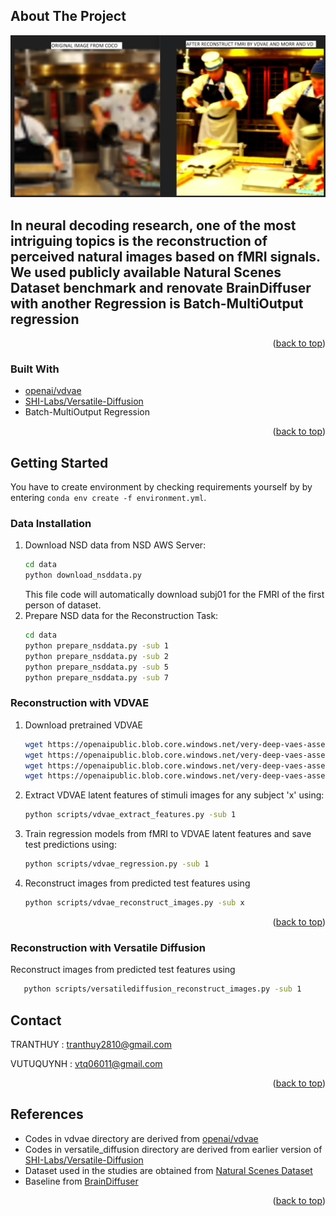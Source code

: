 <!-- Improved compatibility of back to top link: See: https://github.com/othneildrew/Best-README-Template/pull/73 -->
<a id="readme-top"></a>
<!--
*** Thanks again! Now go create something AMAZING! :D
-->



<!-- PROJECT SHIELDS -->
<!--
*** I'm using markdown "reference style" links for readability.
*** Reference links are enclosed in brackets [ ] instead of parentheses ( ).
*** See the bottom of this document for the declaration of the reference variables
*** for contributors-url, forks-url, etc. This is an optional, concise syntax you may use.
*** https://www.markdownguide.org/basic-syntax/#reference-style-links
-->



<!-- ABOUT THE PROJECT -->
## About The Project

[![Product Name Screen Shot][product-screenshot]]()

In neural decoding research, one of the most intriguing topics is the reconstruction of perceived 
natural images based on fMRI signals. We used publicly available Natural Scenes Dataset 
benchmark and renovate BrainDiffuser with another Regression is Batch-MultiOutput regression
-
<p align="right">(<a href="#readme-top">back to top</a>)</p>



### Built With

* [openai/vdvae]
* [SHI-Labs/Versatile-Diffusion]
* Batch-MultiOutput Regression

<p align="right">(<a href="#readme-top">back to top</a>)</p>



<!-- GETTING STARTED -->
## Getting Started

 You have to create environment by checking requirements yourself by by entering `conda env create -f environment.yml`.

### Data Installation

1. Download NSD data from NSD AWS Server:
   ```sh
   cd data
   python download_nsddata.py
   ```
   This file code will automatically download subj01 for the FMRI of the first person of dataset.
2. Prepare NSD data for the Reconstruction Task:
   ```sh
   cd data
   python prepare_nsddata.py -sub 1
   python prepare_nsddata.py -sub 2
   python prepare_nsddata.py -sub 5
   python prepare_nsddata.py -sub 7
   ```
### Reconstruction with VDVAE

1. Download pretrained VDVAE 
   ```sh
   wget https://openaipublic.blob.core.windows.net/very-deep-vaes-assets/vdvae-assets-2/imagenet64-iter-1600000-log.jsonl
   wget https://openaipublic.blob.core.windows.net/very-deep-vaes-assets/vdvae-assets-2/imagenet64-iter-1600000-model.th
   wget https://openaipublic.blob.core.windows.net/very-deep-vaes-assets/vdvae-assets-2/imagenet64-iter-1600000-model-ema.th
   wget https://openaipublic.blob.core.windows.net/very-deep-vaes-assets/vdvae-assets-2/imagenet64-iter-1600000-opt.th
   ```
2. Extract VDVAE latent features of stimuli images for any subject 'x' using:
   ```sh
   python scripts/vdvae_extract_features.py -sub 1
   ```
3. Train regression models from fMRI to VDVAE latent features and save test predictions using:
   ```sh
   python scripts/vdvae_regression.py -sub 1
   ```
4. Reconstruct images from predicted test features using
   ```sh
   python scripts/vdvae_reconstruct_images.py -sub x
   ```
<p align="right">(<a href="#readme-top">back to top</a>)</p>

### Reconstruction with Versatile Diffusion
Reconstruct images from predicted test features using 
  ```sh
     python scripts/versatilediffusion_reconstruct_images.py -sub 1
  ```
<!-- CONTACT -->
## Contact

TRANTHUY : tranthuy2810@gmail.com

VUTUQUYNH : vtq06011@gmail.com

<p align="right">(<a href="#readme-top">back to top</a>)</p>



<!-- References -->
## References

* Codes in vdvae directory are derived from [openai/vdvae]
* Codes in versatile_diffusion directory are derived from earlier version of [SHI-Labs/Versatile-Diffusion]
* Dataset used in the studies are obtained from [Natural Scenes Dataset]
* Baseline from [BrainDiffuser]

<p align="right">(<a href="#readme-top">back to top</a>)</p>



<!-- MARKDOWN LINKS & IMAGES -->
<!-- https://www.markdownguide.org/basic-syntax/#reference-style-links -->
[openai/vdvae]: https://github.com/openai/vdvae
[SHI-Labs/Versatile-Diffusion]: https://github.com/SHI-Labs/Versatile-Diffusion
[Natural Scenes Dataset]: https://naturalscenesdataset.org/
[regression]: https://arxiv.org/abs/2403.19421
[product-screenshot]: https://github.com/TranThuy28/BrainToImage/blob/main/results/ssRESULT.png
[BrainDiffuser]: https://github.com/ozcelikfu/brain-diffuser

